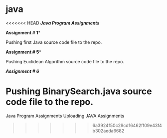 # java
<<<<<<< HEAD
***Java Program Assignments***

**Assignment # 1***

Pushing first Java source code file to the repo.


**Assignment # 5***

Pushing Euclidean Algorithm source code file to the repo.


***Assignment # 6***

Pushing BinarySearch.java source code file to the repo.
=======
Java Program Assignments
Uploading JAVA Assignments
>>>>>>> 6a3924f50c29cd16462ff09e43f4b302aeda6682
